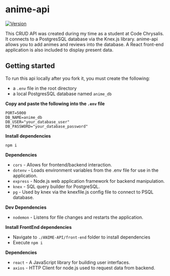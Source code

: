 # anime-api
[![Version](https://img.shields.io/badge/version-1.0.0-brightgreen)](https://github.com/JeanSolo10/anime-api)

This CRUD API was created during my time as a student at Code Chrysalis. It connects to a PostgresSQL database via the Knex.js library. 
anime-api allows you to add animes and reviews into the database. A React front-end application is also included to display present data.

## Getting started

To run this api locally after you fork it, you must create the following:
- a ```.env``` file in the root directory
- a local PostgresSQL database named ```anime_db```

**Copy and paste the following into the ```.env``` file**

```
PORT=5000
DB_NAME=anime_db
DB_USER="your_database_user"
DB_PASSWORD="your_database_password"
```
**Install dependencies**
```
npm i
```

**Dependencies**

- ```cors``` - Allows for frontend/backend interaction.
- ```dotenv``` - Loads environment variables from the .env file for use in the application.
- ```express``` - Node.js web application framework for backend manipulation.
- ```knex``` - SQL query builder for PostgreSQL.
- ```pg``` - Used by knex via the knexfile.js config file to connect to PSQL database.

**Dev Dependencies**

- ```nodemon``` - Listens for file changes and restarts the application.


**Install FrontEnd dependencies**
- Navigate to ```./ANIME-API/front-end``` folder to install dependencies
- Execute ```npm i```

**Dependencies**
- ```react``` - A JavaScript library for building user interfaces.
- ```axios``` - HTTP Client for node.js used to request data from backend.
